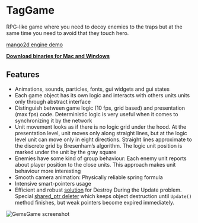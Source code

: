 # TagGame

RPG-like game where you need to decoy enemies to the traps but at the same time 
you need to avoid that they touch hero.

[mango2d engine demo](https://github.com/black-square/mango2d)

**[Download binaries for Mac and Windows](https://github.com/black-square/TagGame/releases)**

## Features
- Animations, sounds, particles, fonts, gui widgets and gui states
- Each game object has its own logic and interacts with others units units only through abstract interface
-	Distinguish between game logic (10 fps, grid based) and presentation (max fps) code. Deterministic 
  logic is very useful when it comes to synchronizing it by the network
-	Unit movement looks as if there is no logic grid under the hood. At the presentation level, unit moves 
  only along straight lines, but at the logic level unit can move only in eight directions. Straight lines 
  approximate to the discrete grid by Bresenham’s algorithm. The logic unit position is marked under 
  the unit by the gray square
-	Enemies have some kind of group behaviour: Each enemy unit reports about player position to the close units. 
  This approach makes unit behaviour more interesting
-	Smooth camera animation: Physically reliable spring formula
-	Intensive smart-pointers usage
-	Efficient and robust [solution](https://github.com/black-square/mango2d/blob/master/Logic/GameFieldBase.hpp) 
  for Destroy During the Update problem. Special [shared_ptr deleter](https://github.com/black-square/mango2d/blob/master/Logic/DefferedSharedPtrDeleter.hpp) 
  which keeps object destruction until `Update()` method finishes, but weak pointers become expired immediately.
 
![GemsGame screenshot](https://raw.github.com/wiki/black-square/mango2d/img/TagGame.png)

